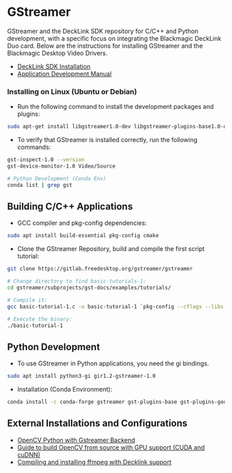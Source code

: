 # GStreamer

GStreamer and the DeckLink SDK repository for C/C++ and Python development, with a specific focus on integrating the Blackmagic DeckLink Duo card. Below are the instructions for installing GStreamer and the Blackmagic Desktop Video Drivers.

- [DeckLink SDK Installation](https://github.com/santiago-cruzlopez/GStreamer/blob/master/DeckLink_SDK/README.md) 
- [Application Development Manual](https://gstreamer.freedesktop.org/documentation/application-development/index.html?gi-language=c)

### Installing on Linux (Ubuntu or Debian)

- Run the following command to install the development packages and plugins:
```bash
sudo apt-get install libgstreamer1.0-dev libgstreamer-plugins-base1.0-dev libgstreamer-plugins-bad1.0-dev gstreamer1.0-plugins-base gstreamer1.0-plugins-good gstreamer1.0-plugins-bad gstreamer1.0-plugins-ugly gstreamer1.0-libav gstreamer1.0-tools gstreamer1.0-x gstreamer1.0-alsa gstreamer1.0-gl gstreamer1.0-gtk3 gstreamer1.0-qt5 gstreamer1.0-pulseaudio
```
- To verify that GStreamer is installed correctly, run the following commands:
```bash
gst-inspect-1.0 --version
gst-device-monitor-1.0 Video/Source

# Python Development (Conda Env)
conda list | grep gst
```

## Building C/C++ Applications

- GCC compiler and pkg-config dependencies:
```bash
sudo apt install build-essential pkg-config cmake
```
- Clone the GStreamer Repository, build and compile the first script tutorial:
```bash
git clone https://gitlab.freedesktop.org/gstreamer/gstreamer

# Change directory to find basic-tutorials-1:
cd gstreamer/subprojects/gst-docs/examples/tutorials/

# Compile it:
gcc basic-tutorial-1.c -o basic-tutorial-1 `pkg-config --cflags --libs gstreamer-1.0`

# Execute the binary:
./basic-tutorial-1
```

## Python Development

- To use GStreamer in Python applications, you need the gi bindings.
```bash
sudo apt install python3-gi gir1.2-gstreamer-1.0
```
- Installation (Conda Environment):
```bash
conda install -c conda-forge gstreamer gst-plugins-base gst-plugins-good gst-plugins-bad gst-plugins-ugly gst-libav gst-python pygobject
```

## External Installations and Configurations

- [OpenCV Python with Gstreamer Backend](https://discuss.bluerobotics.com/t/opencv-python-with-gstreamer-backend/8842/1)
- [Guide to build OpenCV from source with GPU support (CUDA and cuDNN)](https://gist.github.com/minhhieutruong0705/8f0ec70c400420e0007c15c98510f133)
- [Compiling and installing ffmpeg with Decklink support](https://gist.github.com/afriza/879fed4ede539a5a6501e0f046f71463)

